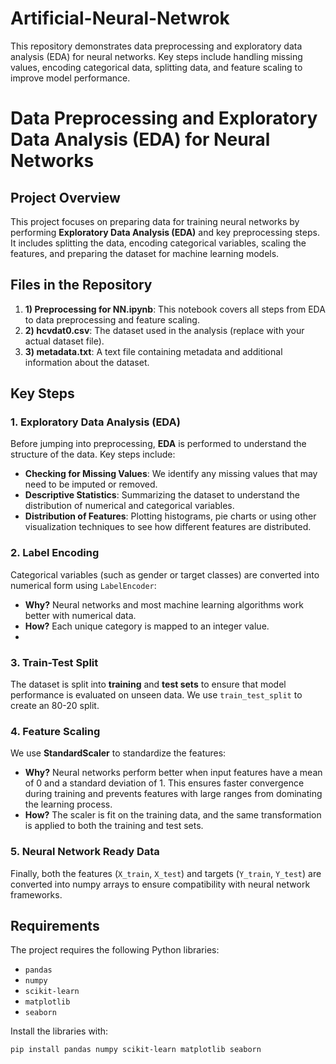 # Artificial-Neural-Netwrok
This repository demonstrates data preprocessing and exploratory data analysis (EDA) for neural networks. Key steps include handling missing values, encoding categorical data, splitting data, and feature scaling to improve model performance.

# Data Preprocessing and Exploratory Data Analysis (EDA) for Neural Networks

## Project Overview
This project focuses on preparing data for training neural networks by performing **Exploratory Data Analysis (EDA)** and key preprocessing steps. It includes splitting the data, encoding categorical variables, scaling the features, and preparing the dataset for machine learning models.

## Files in the Repository
1. **1) Preprocessing for NN.ipynb**: This notebook covers all steps from EDA to data preprocessing and feature scaling.
2. **2) hcvdat0.csv**: The dataset used in the analysis (replace with your actual dataset file).
3. **3) metadata.txt**: A text file containing metadata and additional information about the dataset.

## Key Steps

### 1. Exploratory Data Analysis (EDA)
Before jumping into preprocessing, **EDA** is performed to understand the structure of the data. Key steps include:
- **Checking for Missing Values**: We identify any missing values that may need to be imputed or removed.
- **Descriptive Statistics**: Summarizing the dataset to understand the distribution of numerical and categorical variables.
- **Distribution of Features**: Plotting histograms, pie charts or using other visualization techniques to see how different features are distributed.

### 2. Label Encoding
Categorical variables (such as gender or target classes) are converted into numerical form using `LabelEncoder`:
- **Why?** Neural networks and most machine learning algorithms work better with numerical data.
- **How?** Each unique category is mapped to an integer value.
- 
### 3. Train-Test Split
The dataset is split into **training** and **test sets** to ensure that model performance is evaluated on unseen data. We use `train_test_split` to create an 80-20 split.

### 4. Feature Scaling
We use **StandardScaler** to standardize the features:
- **Why?** Neural networks perform better when input features have a mean of 0 and a standard deviation of 1. This ensures faster convergence during training and prevents features with large ranges from dominating the learning process.
- **How?** The scaler is fit on the training data, and the same transformation is applied to both the training and test sets.

### 5. Neural Network Ready Data
Finally, both the features (`X_train`, `X_test`) and targets (`Y_train`, `Y_test`) are converted into numpy arrays to ensure compatibility with neural network frameworks.

## Requirements
The project requires the following Python libraries:
- `pandas`
- `numpy`
- `scikit-learn`
- `matplotlib`
- `seaborn`

Install the libraries with:
```
pip install pandas numpy scikit-learn matplotlib seaborn

